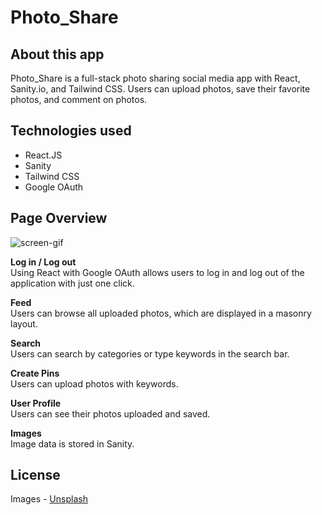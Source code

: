 # Photo_Share

## About this app

Photo_Share is a full-stack photo sharing social media app with React, Sanity.io, and Tailwind CSS.
Users can upload photos, save their favorite photos, and comment on photos.

## Technologies used

- React.JS
- Sanity
- Tailwind CSS
- Google OAuth

## Page Overview

![screen-gif](./README-photo_share.gif)

**Log in / Log out**<br/>
Using React with Google OAuth allows users to log in and log out of the application with just one click.<br/>

**Feed**<br/>
Users can browse all uploaded photos, which are displayed in a masonry layout.

**Search**<br/>
Users can search by categories or type keywords in the search bar.<br/>

**Create Pins**<br/>
Users can upload photos with keywords.<br/>

**User Profile**<br/>
Users can see their photos uploaded and saved.

**Images**<br/>
Image data is stored in Sanity.

## License

Images - [Unsplash](https://unsplash.com/)
